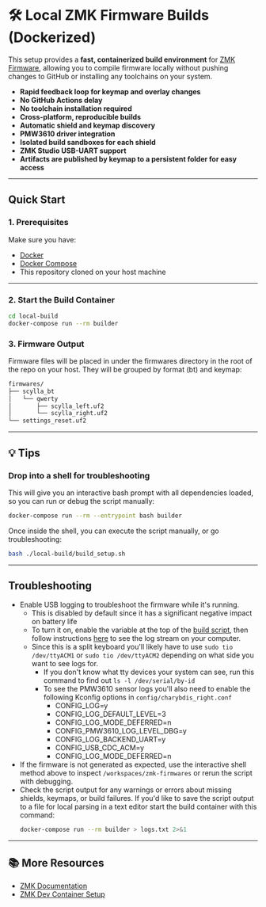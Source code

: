 # 🛠️ Local ZMK Firmware Builds (Dockerized)

This setup provides a **fast, containerized build environment** for [ZMK Firmware](https://zmk.dev), allowing you to compile firmware locally without pushing changes to GitHub or installing any toolchains on your system.

- **Rapid feedback loop for keymap and overlay changes**
- **No GitHub Actions delay**
- **No toolchain installation required**
- **Cross-platform, reproducible builds**
- **Automatic shield and keymap discovery**
- **PMW3610 driver integration**
- **Isolated build sandboxes for each shield**
- **ZMK Studio USB-UART support**
- **Artifacts are published by keymap to a persistent folder for easy access**

---

## Quick Start

### 1. Prerequisites

Make sure you have:

- [Docker](https://docs.docker.com/get-docker/)
- [Docker Compose](https://docs.docker.com/compose/install/)
- This repository cloned on your host machine

---

### 2. Start the Build Container

```bash
cd local-build
docker-compose run --rm builder
```

### 3. Firmware Output

Firmware files will be placed in under the firmwares directory in the root of the repo on your host. They will be grouped by format (bt) and keymap:

```bash
firmwares/
├── scylla_bt
│   └── qwerty
│       ├── scylla_left.uf2
│       └── scylla_right.uf2
└── settings_reset.uf2
```

---

## 💡 Tips

### Drop into a shell for troubleshooting

This will give you an interactive bash prompt with all dependencies loaded, so you can run or debug the script manually:

```bash
docker-compose run --rm --entrypoint bash builder
```
Once inside the shell, you can execute the script manually, or go troubleshooting:

```bash
bash ./local-build/build_setup.sh
```

---

## Troubleshooting

- Enable USB logging to troubleshoot the firmware while it's running.
  - This is disabled by default since it has a significant negative impact on battery life
  - To turn it on, enable the variable at the top of the [build script](local-build/build_setup.sh), then follow instructions [here](https://zmk.dev/docs/development/usb-logging) to see the log stream on your computer.
  - Since this is a split keyboard you'll likely have to use `sudo tio /dev/ttyACM1` or `sudo tio /dev/ttyACM2` depending on what side you want to see logs for.
    - If you don't know what tty devices your system can see, run this command to find out `ls -l /dev/serial/by-id`
    - To see the PMW3610 sensor logs you'll also need to enable the following Kconfig options in `config/charybdis_right.conf`
      - CONFIG_LOG=y
      - CONFIG_LOG_DEFAULT_LEVEL=3
      - CONFIG_LOG_MODE_DEFERRED=n
      - CONFIG_PMW3610_LOG_LEVEL_DBG=y
      - CONFIG_LOG_BACKEND_UART=y
      - CONFIG_USB_CDC_ACM=y
      - CONFIG_LOG_MODE_DEFERRED=n
- If the firmware is not generated as expected, use the interactive shell method above to inspect `/workspaces/zmk-firmwares` or rerun the script with debugging.
- Check the script output for any warnings or errors about missing shields, keymaps, or build failures. If you'd like to save the script output to a file for local parsing in a text editor start the build container with this command:
  ```bash
  docker-compose run --rm builder > logs.txt 2>&1
  ```

---

## 📚 More Resources

- [ZMK Documentation](https://zmk.dev/docs)
- [ZMK Dev Container Setup](https://zmk.dev/docs/development/local-toolchain/setup/container)
